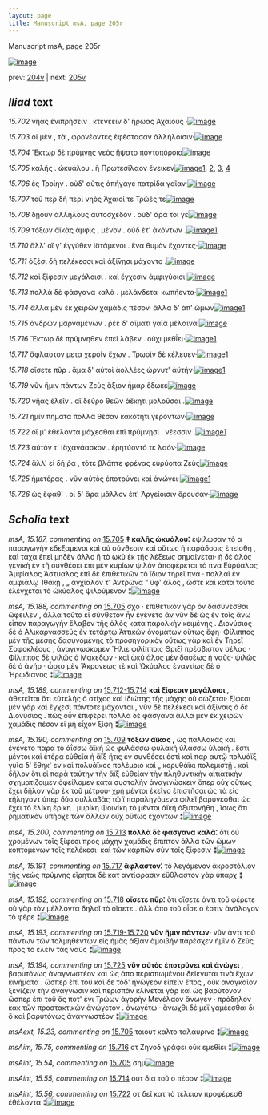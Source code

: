```yaml
---
layout: page
title: Manuscript msA, page 205r
---
```


Manuscript msA, page 205r

[![image](http://www.homermultitext.org/iipsrv?OBJ=IIP,1.0&FIF=/project/homer/pyramidal/deepzoom/hmt/vaimg/2017a/VA205RN_0376.tif&WID=100&CVT=JPEG)](http://www.homermultitext.org/ict2/?urn=urn:cite2:hmt:vaimg.2017a:VA205RN_0376)

prev:  [204v](../204v/) | next:  [205v](../205v/)

## *Iliad* text

*15.702* <a id="15.702"/> νῆας ἐνιπρήσειν . κτενέειν δ' ἥρωας Ἀχαιούς ·[![image](http://www.homermultitext.org/iipsrv?OBJ=IIP,1.0&FIF=/project/homer/pyramidal/deepzoom/hmt/vaimg/2017a/VA205RN_0376.tif&RGN=0.186,0.2029,0.424,0.0301&WID=1000&CVT=JPEG)](http://www.homermultitext.org/ict2/?urn=urn:cite2:hmt:vaimg.2017a:VA205RN_0376@0.186,0.2029,0.424,0.0301)

*15.703* <a id="15.703"/> οἱ μὲν , τὰ , φρονέοντες ἐφέστασαν ἀλλήλοισιν·[![image](http://www.homermultitext.org/iipsrv?OBJ=IIP,1.0&FIF=/project/homer/pyramidal/deepzoom/hmt/vaimg/2017a/VA205RN_0376.tif&RGN=0.185,0.2231,0.415,0.0301&WID=1000&CVT=JPEG)](http://www.homermultitext.org/ict2/?urn=urn:cite2:hmt:vaimg.2017a:VA205RN_0376@0.185,0.2231,0.415,0.0301)

*15.704* <a id="15.704"/> Ἕκτωρ δὲ πρύμνης νεὸς ἥψατο ποντοπόροιο[![image](http://www.homermultitext.org/iipsrv?OBJ=IIP,1.0&FIF=/project/homer/pyramidal/deepzoom/hmt/vaimg/2017a/VA205RN_0376.tif&RGN=0.185,0.2404,0.415,0.0301&WID=1000&CVT=JPEG)](http://www.homermultitext.org/ict2/?urn=urn:cite2:hmt:vaimg.2017a:VA205RN_0376@0.185,0.2404,0.415,0.0301)

*15.705* <a id="15.705"/> καλῆς . ὠκυάλου . ἣ Πρωτεσίλαον ἔνεικεν[![image](http://www.homermultitext.org/iipsrv?OBJ=IIP,1.0&FIF=/project/homer/pyramidal/deepzoom/hmt/vaimg/2017a/VA205RN_0376.tif&RGN=0.185,0.26,0.407,0.0301&WID=1000&CVT=JPEG)](http://www.homermultitext.org/ict2/?urn=urn:cite2:hmt:vaimg.2017a:VA205RN_0376@0.185,0.26,0.407,0.0301)[1](#msA_15.187), [2](#msA_15.188), [3](#msAext_15.23), [4](#msAint_15.54)

*15.706* <a id="15.706"/> ἐς Τροίην . οὐδ' αῦτις ἀπήγαγε πατρίδα γαῖαν·[![image](http://www.homermultitext.org/iipsrv?OBJ=IIP,1.0&FIF=/project/homer/pyramidal/deepzoom/hmt/vaimg/2017a/VA205RN_0376.tif&RGN=0.179,0.2795,0.426,0.0301&WID=1000&CVT=JPEG)](http://www.homermultitext.org/ict2/?urn=urn:cite2:hmt:vaimg.2017a:VA205RN_0376@0.179,0.2795,0.426,0.0301)

*15.707* <a id="15.707"/> τοῦ περ δὴ περὶ νηὸς Ἀχαιοί τε Τρῶές τε[![image](http://www.homermultitext.org/iipsrv?OBJ=IIP,1.0&FIF=/project/homer/pyramidal/deepzoom/hmt/vaimg/2017a/VA205RN_0376.tif&RGN=0.179,0.302,0.378,0.0293&WID=1000&CVT=JPEG)](http://www.homermultitext.org/ict2/?urn=urn:cite2:hmt:vaimg.2017a:VA205RN_0376@0.179,0.302,0.378,0.0293)

*15.708* <a id="15.708"/> δῄουν ἀλλήλους αὐτοσχεδὸν . οὐδ' άρα τοί γε[![image](http://www.homermultitext.org/iipsrv?OBJ=IIP,1.0&FIF=/project/homer/pyramidal/deepzoom/hmt/vaimg/2017a/VA205RN_0376.tif&RGN=0.18,0.3193,0.403,0.0293&WID=1000&CVT=JPEG)](http://www.homermultitext.org/ict2/?urn=urn:cite2:hmt:vaimg.2017a:VA205RN_0376@0.18,0.3193,0.403,0.0293)

*15.709* <a id="15.709"/> τόξων ἀϊκὰς ἀμφὶς , μένον . οὐδ έτ' ἀκόντων .[![image](http://www.homermultitext.org/iipsrv?OBJ=IIP,1.0&FIF=/project/homer/pyramidal/deepzoom/hmt/vaimg/2017a/VA205RN_0376.tif&RGN=0.18,0.3396,0.407,0.0293&WID=1000&CVT=JPEG)](http://www.homermultitext.org/ict2/?urn=urn:cite2:hmt:vaimg.2017a:VA205RN_0376@0.18,0.3396,0.407,0.0293)[1](#msA_15.190)

*15.710* <a id="15.710"/> ἂλλ' οἵ γ' ἐγγύθεν ἱ̈στάμενοι . ἕνα θυμὸν ἔχοντες·[![image](http://www.homermultitext.org/iipsrv?OBJ=IIP,1.0&FIF=/project/homer/pyramidal/deepzoom/hmt/vaimg/2017a/VA205RN_0376.tif&RGN=0.179,0.3576,0.422,0.0293&WID=1000&CVT=JPEG)](http://www.homermultitext.org/ict2/?urn=urn:cite2:hmt:vaimg.2017a:VA205RN_0376@0.179,0.3576,0.422,0.0293)

*15.711* <a id="15.711"/> ὀξέσι δὴ πελέκεσσι καὶ ἀξί̄νῃσι μάχοντο .[![image](http://www.homermultitext.org/iipsrv?OBJ=IIP,1.0&FIF=/project/homer/pyramidal/deepzoom/hmt/vaimg/2017a/VA205RN_0376.tif&RGN=0.179,0.3794,0.395,0.0293&WID=1000&CVT=JPEG)](http://www.homermultitext.org/ict2/?urn=urn:cite2:hmt:vaimg.2017a:VA205RN_0376@0.179,0.3794,0.395,0.0293)

*15.712* <a id="15.712"/> καὶ ξίφεσιν μεγάλοισι . καὶ ἔγχεσιν ἀμφιγύοισι·[![image](http://www.homermultitext.org/iipsrv?OBJ=IIP,1.0&FIF=/project/homer/pyramidal/deepzoom/hmt/vaimg/2017a/VA205RN_0376.tif&RGN=0.181,0.3974,0.423,0.0293&WID=1000&CVT=JPEG)](http://www.homermultitext.org/ict2/?urn=urn:cite2:hmt:vaimg.2017a:VA205RN_0376@0.181,0.3974,0.423,0.0293)

*15.713* <a id="15.713"/> πολλὰ δὲ φάσγανα καλὰ . μελάνδετα· κωπήεντα·[![image](http://www.homermultitext.org/iipsrv?OBJ=IIP,1.0&FIF=/project/homer/pyramidal/deepzoom/hmt/vaimg/2017a/VA205RN_0376.tif&RGN=0.178,0.417,0.439,0.0293&WID=1000&CVT=JPEG)](http://www.homermultitext.org/ict2/?urn=urn:cite2:hmt:vaimg.2017a:VA205RN_0376@0.178,0.417,0.439,0.0293)[1](#msA_15.200)

*15.714* <a id="15.714"/> ἄλλα μὲν ἐκ χειρῶν χαμάδις πέσον· ἄλλα δ' ἀπ' ὤμων[![image](http://www.homermultitext.org/iipsrv?OBJ=IIP,1.0&FIF=/project/homer/pyramidal/deepzoom/hmt/vaimg/2017a/VA205RN_0376.tif&RGN=0.179,0.4343,0.446,0.0293&WID=1000&CVT=JPEG)](http://www.homermultitext.org/ict2/?urn=urn:cite2:hmt:vaimg.2017a:VA205RN_0376@0.179,0.4343,0.446,0.0293)[1](#msAint_15.55)

*15.715* <a id="15.715"/> ἀνδρῶν μαρναμένων . ῥέε δ' αἵματι γαῖα μέλαινα·[![image](http://www.homermultitext.org/iipsrv?OBJ=IIP,1.0&FIF=/project/homer/pyramidal/deepzoom/hmt/vaimg/2017a/VA205RN_0376.tif&RGN=0.179,0.45,0.45,0.0293&WID=1000&CVT=JPEG)](http://www.homermultitext.org/ict2/?urn=urn:cite2:hmt:vaimg.2017a:VA205RN_0376@0.179,0.45,0.45,0.0293)

*15.716* <a id="15.716"/> Ἕκτωρ δὲ πρύμνηθεν ἐπεὶ λάβεν . οὐχι μεθΐει·[![image](http://www.homermultitext.org/iipsrv?OBJ=IIP,1.0&FIF=/project/homer/pyramidal/deepzoom/hmt/vaimg/2017a/VA205RN_0376.tif&RGN=0.179,0.4703,0.427,0.0293&WID=1000&CVT=JPEG)](http://www.homermultitext.org/ict2/?urn=urn:cite2:hmt:vaimg.2017a:VA205RN_0376@0.179,0.4703,0.427,0.0293)[1](#msAim_15.75)

*15.717* <a id="15.717"/> ἄφλαστον μετα χερσὶν ἔχων . Τρωσὶν δὲ κέλευεν·[![image](http://www.homermultitext.org/iipsrv?OBJ=IIP,1.0&FIF=/project/homer/pyramidal/deepzoom/hmt/vaimg/2017a/VA205RN_0376.tif&RGN=0.176,0.4891,0.436,0.0293&WID=1000&CVT=JPEG)](http://www.homermultitext.org/ict2/?urn=urn:cite2:hmt:vaimg.2017a:VA205RN_0376@0.176,0.4891,0.436,0.0293)[1](#msA_15.191)

*15.718* <a id="15.718"/> οἴσετε πῦρ . ἅμα δ' αὐτοὶ ἀολλέες ώρνυτ' ἀϋτήν·[![image](http://www.homermultitext.org/iipsrv?OBJ=IIP,1.0&FIF=/project/homer/pyramidal/deepzoom/hmt/vaimg/2017a/VA205RN_0376.tif&RGN=0.176,0.5079,0.419,0.0293&WID=1000&CVT=JPEG)](http://www.homermultitext.org/ict2/?urn=urn:cite2:hmt:vaimg.2017a:VA205RN_0376@0.176,0.5079,0.419,0.0293)[1](#msA_15.192)

*15.719* <a id="15.719"/> νῦν ἥμιν πάντων Ζεὺς ἄξιον ἦμαρ ἔδωκε[![image](http://www.homermultitext.org/iipsrv?OBJ=IIP,1.0&FIF=/project/homer/pyramidal/deepzoom/hmt/vaimg/2017a/VA205RN_0376.tif&RGN=0.18,0.5282,0.406,0.0293&WID=1000&CVT=JPEG)](http://www.homermultitext.org/ict2/?urn=urn:cite2:hmt:vaimg.2017a:VA205RN_0376@0.18,0.5282,0.406,0.0293)

*15.720* <a id="15.720"/> νῆας ἑλεῖν . αἳ δεῦρο θεῶν ἀἕκητι μολοῦσαι .[![image](http://www.homermultitext.org/iipsrv?OBJ=IIP,1.0&FIF=/project/homer/pyramidal/deepzoom/hmt/vaimg/2017a/VA205RN_0376.tif&RGN=0.179,0.5485,0.395,0.0293&WID=1000&CVT=JPEG)](http://www.homermultitext.org/ict2/?urn=urn:cite2:hmt:vaimg.2017a:VA205RN_0376@0.179,0.5485,0.395,0.0293)

*15.721* <a id="15.721"/> ἡμῖν πήματα πολλὰ θέσαν κακότητι γερόντων·[![image](http://www.homermultitext.org/iipsrv?OBJ=IIP,1.0&FIF=/project/homer/pyramidal/deepzoom/hmt/vaimg/2017a/VA205RN_0376.tif&RGN=0.179,0.5665,0.413,0.0293&WID=1000&CVT=JPEG)](http://www.homermultitext.org/ict2/?urn=urn:cite2:hmt:vaimg.2017a:VA205RN_0376@0.179,0.5665,0.413,0.0293)

*15.722* <a id="15.722"/> οἵ μ' ἐθέλοντα μάχεσθαι ἐπὶ πρύμνῃσι . νέεσσιν .[![image](http://www.homermultitext.org/iipsrv?OBJ=IIP,1.0&FIF=/project/homer/pyramidal/deepzoom/hmt/vaimg/2017a/VA205RN_0376.tif&RGN=0.179,0.5845,0.413,0.0293&WID=1000&CVT=JPEG)](http://www.homermultitext.org/ict2/?urn=urn:cite2:hmt:vaimg.2017a:VA205RN_0376@0.179,0.5845,0.413,0.0293)[1](#msAint_15.56)

*15.723* <a id="15.723"/> αὐτόν τ' ἰ̈σχανάασκον . ἐρητύοντό τε λαόν·[![image](http://www.homermultitext.org/iipsrv?OBJ=IIP,1.0&FIF=/project/homer/pyramidal/deepzoom/hmt/vaimg/2017a/VA205RN_0376.tif&RGN=0.177,0.6041,0.4,0.0293&WID=1000&CVT=JPEG)](http://www.homermultitext.org/ict2/?urn=urn:cite2:hmt:vaimg.2017a:VA205RN_0376@0.177,0.6041,0.4,0.0293)

*15.724* <a id="15.724"/> ἂλλ' εἰ δή ῥα , τότε βλάπτε φρένας εὐρύοπα Ζεὺς[![image](http://www.homermultitext.org/iipsrv?OBJ=IIP,1.0&FIF=/project/homer/pyramidal/deepzoom/hmt/vaimg/2017a/VA205RN_0376.tif&RGN=0.174,0.6221,0.428,0.0293&WID=1000&CVT=JPEG)](http://www.homermultitext.org/ict2/?urn=urn:cite2:hmt:vaimg.2017a:VA205RN_0376@0.174,0.6221,0.428,0.0293)

*15.725* <a id="15.725"/> ἡμετέρας . νῦν αὐτὸς ἐποτρύνει καὶ ἀνώγει·[![image](http://www.homermultitext.org/iipsrv?OBJ=IIP,1.0&FIF=/project/homer/pyramidal/deepzoom/hmt/vaimg/2017a/VA205RN_0376.tif&RGN=0.173,0.6401,0.392,0.0293&WID=1000&CVT=JPEG)](http://www.homermultitext.org/ict2/?urn=urn:cite2:hmt:vaimg.2017a:VA205RN_0376@0.173,0.6401,0.392,0.0293)[1](#msA_15.194)

*15.726* <a id="15.726"/> ὡς ἔφαθ' . οἱ δ' ἄρα μᾶλλον ἐπ' Ἀργείοισιν ὄρουσαν·[![image](http://www.homermultitext.org/iipsrv?OBJ=IIP,1.0&FIF=/project/homer/pyramidal/deepzoom/hmt/vaimg/2017a/VA205RN_0376.tif&RGN=0.169,0.6597,0.449,0.0293&WID=1000&CVT=JPEG)](http://www.homermultitext.org/ict2/?urn=urn:cite2:hmt:vaimg.2017a:VA205RN_0376@0.169,0.6597,0.449,0.0293)

## *Scholia* text

*msA, 15.187, commenting on* [15.705](#15.705)  <a id="msA_15.187"/> **‡ καλῆς ὠκυάλου⁚** ἐψίλωσαν τὸ α παραγωγὴν εδεξαμενοι καὶ οὐ σύνθεσιν καὶ οὕτως ἡ παράδοσις ἐπείσθη , καὶ τάχα ἐπεὶ μηδὲν ἄλλο ἢ τὸ ωκὺ ἐκ τῆς λέξεως σημαίνεται· ἡ δὲ ἁλός γενικὴ ἐν τῆ συνθέσει ἐπι μὲν κυρίων ψιλὸν ἀποφέρεται τὸ πνα Εὐρύαλος Ἀμφίαλος Ἀστυαλος ἐπὶ δὲ ἐπιθετικῶν τὸ ἴδιον τηρεῖ πνα · πολλαὶ ἐν αμφιάλῳ Ἰ̈θάκῃ , „ ἀγχίαλον τ' Ἀντρῶνα “ ὑφ' ἁλος , ὥστε καὶ κατα τοῦτο ἐλέγχεται τὸ ὠκύαλος ψιλούμενον ⁑[![image](http://www.homermultitext.org/iipsrv?OBJ=IIP,1.0&FIF=/project/homer/pyramidal/deepzoom/hmt/vaimg/2017a/VA205RN_0376.tif&RGN=0.175,0.0887,0.629,0.0624&WID=1000&CVT=JPEG)](http://www.homermultitext.org/ict2/?urn=urn:cite2:hmt:vaimg.2017a:VA205RN_0376@0.175,0.0887,0.629,0.0624)

*msA, 15.188, commenting on* [15.705](#15.705)  <a id="msA_15.188"/> σχο · επιθετικὸν γὰρ ὂν δασύνεσθαι ὤφειλεν , ἀλλα τοῦτο εἰ σύνθετον ἦν ἐγένετο ἄν νῦν δέ ὡς ἐν τοῖς ἄνω εἶπεν παραγωγὴν ἔλαβεν τῆς ἁλὸς κατα παρολκὴν κειμένης . Διονύσιος δὲ ὁ Αλικαρνασσεύς ἐν τετάρτῳ Ἀττικῶν ὀνομάτων οὕτως ἔφη· Φίλιππος μὲν τῆς μέσης δασυνομένης τὸ προσηγορικὸν οὕτως γὰρ καὶ ἐν Τηρεῖ Σοφοκλέους , ἀναγινωσκομεν Ἤλιε φιλίπποις Θριξὶ πρέσβιστον σέλας · Φίλιππος δὲ ψιλῶς ὁ Μακεδών · καὶ ὠκύ ἁλος μὲν δασέως ἡ ναῦς· ψιλῶς δὲ ὁ ἀνήρ · ὧρτο μὲν Ἄκρονεως τὲ καὶ Ὠκύαλος ἐναντίως δὲ ὁ Ἡρῳδιανος ⁑[![image](http://www.homermultitext.org/iipsrv?OBJ=IIP,1.0&FIF=/project/homer/pyramidal/deepzoom/hmt/vaimg/2017a/VA205RN_0376.tif&RGN=0.182,0.1322,0.635,0.0639&WID=1000&CVT=JPEG)](http://www.homermultitext.org/ict2/?urn=urn:cite2:hmt:vaimg.2017a:VA205RN_0376@0.182,0.1322,0.635,0.0639)

*msA, 15.189, commenting on* [15.712-15.714](#15.712-15.714)  <a id="msA_15.189"/> **καὶ ξίφεσιν μεγάλοισι ,** ἀθετεῖται ὅτι εὐτελὴς ὁ στίχος καὶ ἰδιώτης τῆς μάχης οὐ σώζεται· ξίφεσι μὲν γὰρ καὶ ἔγχεσι πάντοτε μάχονται , νῦν δὲ πελέκεσι καὶ ἀξίναις ὁ δὲ Διονύσιος . πῶς οὖν ἐπιφέρει πολλὰ δὲ φάσγανα ἄλλα μὲν ἐκ χειρῶν χαμάδις πέσον εἰ μὴ εἶχον ξίφη ⁑[![image](http://www.homermultitext.org/iipsrv?OBJ=IIP,1.0&FIF=/project/homer/pyramidal/deepzoom/hmt/vaimg/2017a/VA205RN_0376.tif&RGN=0.607,0.1766,0.207,0.0894&WID=1000&CVT=JPEG)](http://www.homermultitext.org/ict2/?urn=urn:cite2:hmt:vaimg.2017a:VA205RN_0376@0.607,0.1766,0.207,0.0894)

*msA, 15.190, commenting on* [15.709](#15.709)  <a id="msA_15.190"/> **τόξων ἀϊκας ,** ὡς παλλακὰς καὶ ἐγένετο παρα τὸ ἀΐσσω ἀϊκή ὡς φυλάσσω φυλακή ὑλάσσω ὑλακή . ἔστι μέντοι καὶ ἑτέρα εὐθεῖα ἡ ἄϊξ ἥτις ἐν συνθέσει ἐστὶ καὶ παρ αυτῷ πολυάϊξ γυῖα δ' ἔθηκ' εν καὶ πολυάϊκος πολέμοιο καὶ „ κορυθάϊκι πολεμιστῇ . καὶ δῆλον ὅτι εἰ παρὰ ταύτην τὴν ἄϊξ εὐθείαν τὴν πληθυντικὴν αἰτιατικὴν σχηματίζοιμεν ὀφείλομεν κατα συστολὴν ἀναγινώσκειν ὅπερ οὐχ οὕτως ἔχει δῆλον γὰρ ἐκ τοῦ μέτρου· χρὴ μέντοι ἐκεῖνο ἐπιστῆσαι ὡς τὰ εἰς κῆληγοντ ὑπερ δύο συλλαβὰς τῷ ϊ παραληγόμενα φιλεῖ βαρύνεσθαι ὡς ἔχει τὸ ἑλίκη ἐρίκη . μυρίκη Φοινίκη τὸ μέντοι ἀϊκή ὀξυτονήθη , ἴσως ὅτι ῥηματικὸν ὑπῆρχε τῶν ἄλλων οὐχ οὕτως ἐχόντων ⁑[![image](http://www.homermultitext.org/iipsrv?OBJ=IIP,1.0&FIF=/project/homer/pyramidal/deepzoom/hmt/vaimg/2017a/VA205RN_0376.tif&RGN=0.615,0.2585,0.201,0.2014&WID=1000&CVT=JPEG)](http://www.homermultitext.org/ict2/?urn=urn:cite2:hmt:vaimg.2017a:VA205RN_0376@0.615,0.2585,0.201,0.2014)

*msA, 15.200, commenting on* [15.713](#15.713)  <a id="msA_15.200"/> **πολλὰ δὲ φάσγανα καλὰ⁚** ὅτι οὐ χρομένων τοῖς ξίφεσι προς μάχην χαμάδις ἔπιπτον ἀλλα τῶν ώμων κοπτομένων τοῖς πελέκεσι· καὶ τῶν καρπῶν σὺν τοῖς ξίφεσιν ⁑[![image](http://www.homermultitext.org/iipsrv?OBJ=IIP,1.0&FIF=/project/homer/pyramidal/deepzoom/hmt/vaimg/2017a/VA205RN_0376.tif&RGN=0.616,0.4576,0.201,0.0594&WID=1000&CVT=JPEG)](http://www.homermultitext.org/ict2/?urn=urn:cite2:hmt:vaimg.2017a:VA205RN_0376@0.616,0.4576,0.201,0.0594)

*msA, 15.191, commenting on* [15.717](#15.717)  <a id="msA_15.191"/> **ἄφλαστον⁚** τὸ λεγόμενον ἀκροστόλιον τῆς νεὼς πρύμνης εἴρηται δὲ κατ αντίφρασιν εὔθλαστον γὰρ ὑπαρχ ⁑[![image](http://www.homermultitext.org/iipsrv?OBJ=IIP,1.0&FIF=/project/homer/pyramidal/deepzoom/hmt/vaimg/2017a/VA205RN_0376.tif&RGN=0.619,0.5131,0.189,0.0443&WID=1000&CVT=JPEG)](http://www.homermultitext.org/ict2/?urn=urn:cite2:hmt:vaimg.2017a:VA205RN_0376@0.619,0.5131,0.189,0.0443)

*msA, 15.192, commenting on* [15.718](#15.718)  <a id="msA_15.192"/> **οἴσετε πῦρ⁚** ὅτι οἴσετε ἀντι τοῦ φέρετε οὐ γὰρ τὸν μέλλοντα δηλοῖ τὸ οἴσετε . ἀλλ ἀπο τοῦ οἶσε ο ἐστιν ἀνάλογον τὸ φέρε ⁑[![image](http://www.homermultitext.org/iipsrv?OBJ=IIP,1.0&FIF=/project/homer/pyramidal/deepzoom/hmt/vaimg/2017a/VA205RN_0376.tif&RGN=0.616,0.5492,0.189,0.0526&WID=1000&CVT=JPEG)](http://www.homermultitext.org/ict2/?urn=urn:cite2:hmt:vaimg.2017a:VA205RN_0376@0.616,0.5492,0.189,0.0526)

*msA, 15.193, commenting on* [15.719-15.720](#15.719-15.720)  <a id="msA_15.193"/> **νῦν ἥμιν πάντων·** νῦν ἀντι τοῦ πάντων τῶν τολμηθέντων εἰς ἡμᾶς ἀξίαν ἀμοιβήν παρέσχεν ἡμῖν ὁ Ζεὺς προς τὸ ἑλεῖν τὰς ναῦς ⁑[![image](http://www.homermultitext.org/iipsrv?OBJ=IIP,1.0&FIF=/project/homer/pyramidal/deepzoom/hmt/vaimg/2017a/VA205RN_0376.tif&RGN=0.607,0.5935,0.198,0.0563&WID=1000&CVT=JPEG)](http://www.homermultitext.org/ict2/?urn=urn:cite2:hmt:vaimg.2017a:VA205RN_0376@0.607,0.5935,0.198,0.0563)

*msA, 15.194, commenting on* [15.725](#15.725)  <a id="msA_15.194"/> **νῦν αὐτὸς ἐποτρύνει καὶ ἀνώγει ,** βαρυτόνως ἀναγνωστέον καὶ ὡς ἀπο περισπωμένου δείκνυται τινὰ ἔχων κινήματα . ὥσπερ ἐπὶ τοῦ καὶ δε τόδ' ἠνώγεον εἰπεῖν ἔπος , οὐκ αναγκαῖον ξενίζειν τὴν ἀνάγνωσιν καὶ περισπᾶν κλίνεται γὰρ καὶ ὡς βαρύτονον ὥσπερ ἐπι τοῦ ὅς ποτ' ἐνι Τρώων ἀγορὴν Μενέλαον ἄνωγεν · πρόδηλον κακ τῶν προστακτικῶν ἀνώγετον . ἀνωγέτω · ἄνωχθι δέ μεϊ γαμέεσθαι δι ὃ καὶ βαρυτόνως ἀναγνωστέον ⁑[![image](http://www.homermultitext.org/iipsrv?OBJ=IIP,1.0&FIF=/project/homer/pyramidal/deepzoom/hmt/vaimg/2017a/VA205RN_0376.tif&RGN=0.165,0.7145,0.629,0.0661&WID=1000&CVT=JPEG)](http://www.homermultitext.org/ict2/?urn=urn:cite2:hmt:vaimg.2017a:VA205RN_0376@0.165,0.7145,0.629,0.0661)

*msAext, 15.23, commenting on* [15.705](#15.705)  <a id="msAext_15.23"/> τοιουτ καλτο ταλαυρινο ⁑[![image](http://www.homermultitext.org/iipsrv?OBJ=IIP,1.0&FIF=/project/homer/pyramidal/deepzoom/hmt/vaimg/2017a/VA205RN_0376.tif&RGN=0.818,0.1225,0.069,0.0391&WID=1000&CVT=JPEG)](http://www.homermultitext.org/ict2/?urn=urn:cite2:hmt:vaimg.2017a:VA205RN_0376@0.818,0.1225,0.069,0.0391)

*msAim, 15.75, commenting on* [15.716](#15.716)  <a id="msAim_15.75"/> οτ Ζηνοδ γράφει οὐκ εμεθίει ⁑[![image](http://www.homermultitext.org/iipsrv?OBJ=IIP,1.0&FIF=/project/homer/pyramidal/deepzoom/hmt/vaimg/2017a/VA205RN_0376.tif&RGN=0.587,0.4681,0.057,0.0548&WID=1000&CVT=JPEG)](http://www.homermultitext.org/ict2/?urn=urn:cite2:hmt:vaimg.2017a:VA205RN_0376@0.587,0.4681,0.057,0.0548)

*msAint, 15.54, commenting on* [15.705](#15.705)  <a id="msAint_15.54"/> σημ[![image](http://www.homermultitext.org/iipsrv?OBJ=IIP,1.0&FIF=/project/homer/pyramidal/deepzoom/hmt/vaimg/2017a/VA205RN_0376.tif&RGN=0.143,0.1052,0.028,0.0503&WID=1000&CVT=JPEG)](http://www.homermultitext.org/ict2/?urn=urn:cite2:hmt:vaimg.2017a:VA205RN_0376@0.143,0.1052,0.028,0.0503)

*msAint, 15.55, commenting on* [15.714](#15.714)  <a id="msAint_15.55"/> ουτ δια τοῦ ο πέσον ⁑[![image](http://www.homermultitext.org/iipsrv?OBJ=IIP,1.0&FIF=/project/homer/pyramidal/deepzoom/hmt/vaimg/2017a/VA205RN_0376.tif&RGN=0.115,0.4388,0.062,0.0398&WID=1000&CVT=JPEG)](http://www.homermultitext.org/ict2/?urn=urn:cite2:hmt:vaimg.2017a:VA205RN_0376@0.115,0.4388,0.062,0.0398)

*msAint, 15.56, commenting on* [15.722](#15.722)  <a id="msAint_15.56"/> οτ δεῖ κατ τὸ τέλειον προφέρεσθ ἐθέλοντα ⁑[![image](http://www.homermultitext.org/iipsrv?OBJ=IIP,1.0&FIF=/project/homer/pyramidal/deepzoom/hmt/vaimg/2017a/VA205RN_0376.tif&RGN=0.115,0.589,0.065,0.0639&WID=1000&CVT=JPEG)](http://www.homermultitext.org/ict2/?urn=urn:cite2:hmt:vaimg.2017a:VA205RN_0376@0.115,0.589,0.065,0.0639)